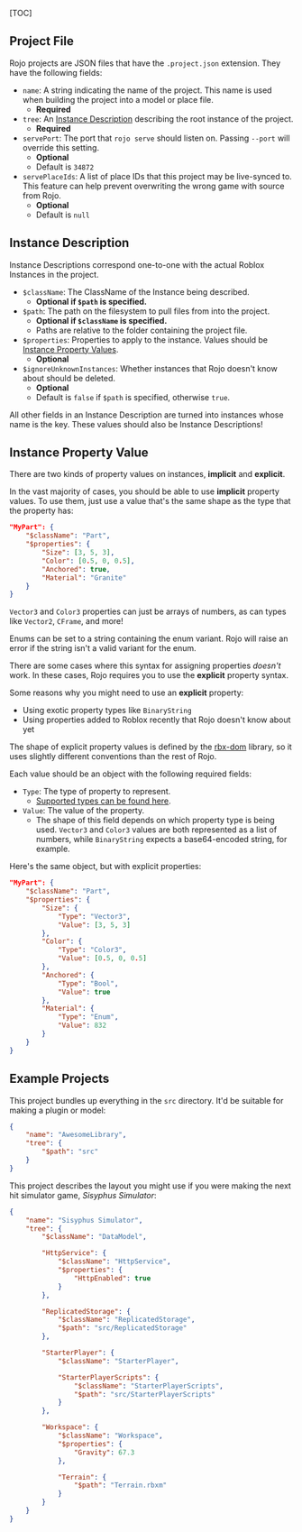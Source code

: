 [TOC]

## Project File
Rojo projects are JSON files that have the `.project.json` extension. They have the following fields:

* `name`: A string indicating the name of the project. This name is used when building the project into a model or place file.
    * **Required**
* `tree`: An [Instance Description](#instance-description) describing the root instance of the project.
    * **Required**
* `servePort`: The port that `rojo serve` should listen on. Passing `--port` will override this setting.
    * **Optional**
    * Default is `34872`
* `servePlaceIds`: A list of place IDs that this project may be live-synced to. This feature can help prevent overwriting the wrong game with source from Rojo.
    * **Optional**
    * Default is `null`

## Instance Description
Instance Descriptions correspond one-to-one with the actual Roblox Instances in the project.

* `$className`: The ClassName of the Instance being described.
    * **Optional if `$path` is specified.**
* `$path`: The path on the filesystem to pull files from into the project.
    * **Optional if `$className` is specified.**
    * Paths are relative to the folder containing the project file.
* `$properties`: Properties to apply to the instance. Values should be [Instance Property Values](#instance-property-value).
    * **Optional**
* `$ignoreUnknownInstances`: Whether instances that Rojo doesn't know about should be deleted.
    * **Optional**
    * Default is `false` if `$path` is specified, otherwise `true`.

All other fields in an Instance Description are turned into instances whose name is the key. These values should also be Instance Descriptions!

## Instance Property Value
There are two kinds of property values on instances, **implicit** and **explicit**.

In the vast majority of cases, you should be able to use **implicit** property values. To use them, just use a value that's the same shape as the type that the property has:

```json
"MyPart": {
    "$className": "Part",
    "$properties": {
        "Size": [3, 5, 3],
        "Color": [0.5, 0, 0.5],
        "Anchored": true,
        "Material": "Granite"
    }
}
```

`Vector3` and `Color3` properties can just be arrays of numbers, as can types like `Vector2`, `CFrame`, and more!

Enums can be set to a string containing the enum variant. Rojo will raise an error if the string isn't a valid variant for the enum.

There are some cases where this syntax for assigning properties _doesn't_ work. In these cases, Rojo requires you to use the **explicit** property syntax.

Some reasons why you might need to use an **explicit** property:

* Using exotic property types like `BinaryString`
* Using properties added to Roblox recently that Rojo doesn't know about yet

The shape of explicit property values is defined by the [rbx-dom](https://github.com/LPGhatguy/rbx-dom) library, so it uses slightly different conventions than the rest of Rojo.

Each value should be an object with the following required fields:

* `Type`: The type of property to represent.
    * [Supported types can be found here](https://github.com/LPGhatguy/rbx-tree#property-type-coverage).
* `Value`: The value of the property.
    * The shape of this field depends on which property type is being used. `Vector3` and `Color3` values are both represented as a list of numbers, while `BinaryString` expects a base64-encoded string, for example.

Here's the same object, but with explicit properties:

```json
"MyPart": {
    "$className": "Part",
    "$properties": {
        "Size": {
            "Type": "Vector3",
            "Value": [3, 5, 3]
        },
        "Color": {
            "Type": "Color3",
            "Value": [0.5, 0, 0.5]
        },
        "Anchored": {
            "Type": "Bool",
            "Value": true
        },
        "Material": {
            "Type": "Enum",
            "Value": 832
        }
    }
}
```

## Example Projects
This project bundles up everything in the `src` directory. It'd be suitable for making a plugin or model:

```json
{
    "name": "AwesomeLibrary",
    "tree": {
        "$path": "src"
    }
}
```

This project describes the layout you might use if you were making the next hit simulator game, *Sisyphus Simulator*:

```json
{
    "name": "Sisyphus Simulator",
    "tree": {
        "$className": "DataModel",

        "HttpService": {
            "$className": "HttpService",
            "$properties": {
                "HttpEnabled": true
            }
        },

        "ReplicatedStorage": {
            "$className": "ReplicatedStorage",
            "$path": "src/ReplicatedStorage"
        },

        "StarterPlayer": {
            "$className": "StarterPlayer",

            "StarterPlayerScripts": {
                "$className": "StarterPlayerScripts",
                "$path": "src/StarterPlayerScripts"
            }
        },

        "Workspace": {
            "$className": "Workspace",
            "$properties": {
                "Gravity": 67.3
            },

            "Terrain": {
                "$path": "Terrain.rbxm"
            }
        }
    }
}
```